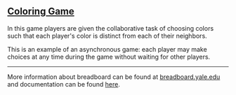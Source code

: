 ## [Coloring Game](https://en.wikipedia.org/wiki/Graph_coloring_game)
In this game players are given the collaborative task of choosing colors such that each player's color is distinct from each of their neighbors.

This is an example of an asynchronous game: each player may make choices at any time during the game without waiting for other players.

---
More information about breadboard can be found at [breadboard.yale.edu](https://breadboard.yale.edu) and documentation can be found [here](https://github.com/human-nature-lab/breadboard/wiki).